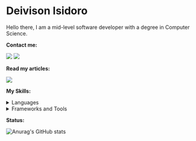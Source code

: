 <div display="flex">
  <h1>Deivison Isidoro</h1>
</div>
<p align="left">Hello there, I am a mid-level software developer with a degree in Computer Science.</p>

<p>
  <strong>Contact me:</strong>
</p>

<a href = "mailto:deivisonisidoro@gmail.com"><img src="https://img.shields.io/badge/-Gmail-%23333?style=for-the-badge&logo=gmail&logoColor=white" target="_blank"></a>
<a href="https://www.linkedin.com/in/deivison-isidoro/" target="_blank"><img src="https://img.shields.io/badge/-LinkedIn-%230077B5?style=for-the-badge&logo=linkedin&logoColor=white" target="_blank"></a>

<p>
  <strong>Read my articles:</strong>
</p>
<a href="https://medium.com/@deivisonisidoro_94304" target="_blank"><img src="https://img.shields.io/badge/Medium-12100E?style=for-the-badge&logo=medium&logoColor=white" target="_blank"></a>
<div>
  <p>
    <strong>My Skills:</strong>
  </p>
   <details>
    <summary>Languages</summary>
    
   ![TypeScript](https://img.shields.io/badge/TypeScript-3178C6?style=for-the-badge&logo=typescript&logoColor=white)
   ![Javascript](https://img.shields.io/badge/javascript-100000?style=for-the-badge&logo=JavaScript)
   ![Java](https://img.shields.io/badge/Java-ED8B00?style=for-the-badge&logo=openjdk&logoColor=white)
   ![Python](https://img.shields.io/badge/python-100000?style=for-the-badge&logo=python&logoColor=blue)
  </details>

  <details>
    <summary>Frameworks and Tools</summary>  
  
  ![NestJS](https://img.shields.io/badge/NestJS-E0234E?style=for-the-badge&logo=nestjs&logoColor=white)
  ![Express](https://img.shields.io/badge/Express-000000?style=for-the-badge&logo=express&logoColor=white)
  ![AdonisJS](https://img.shields.io/badge/AdonisJS-220052?style=for-the-badge&logo=adonisjs&logoColor=white)
  ![Spring](https://img.shields.io/badge/Spring-6DB33F?style=for-the-badge&logo=spring&logoColor=white)
  ![FastAPI](https://img.shields.io/badge/FastAPI-009688?style=for-the-badge&logo=fastapi&logoColor=white)
  ![Django](https://img.shields.io/badge/Django-092E20?style=for-the-badge&logo=django&logoColor=white)
  ![Flask](https://img.shields.io/badge/Flask-000000?style=for-the-badge&logo=flask&logoColor=white)
  ![PostgreSQL](https://img.shields.io/badge/PostgreSQL-316192?style=for-the-badge&logo=postgresql&logoColor=white)
  ![React](https://img.shields.io/badge/React-20232A?style=for-the-badge&logo=react&logoColor=61DAFB)
  ![React Native](https://img.shields.io/badge/React_Native-20232A?style=for-the-badge&logo=react&logoColor=61DAFB)
  ![Next.js](https://img.shields.io/badge/Next.js-000000?style=for-the-badge&logo=next.js&logoColor=white)
  ![Redux](https://img.shields.io/badge/Redux-764ABC?style=for-the-badge&logo=redux&logoColor=white)
  ![Tailwind CSS](https://img.shields.io/badge/Tailwind_CSS-38B2AC?style=for-the-badge&logo=tailwind-css&logoColor=white)
  ![Docker](https://img.shields.io/badge/Docker-2496ED?style=for-the-badge&logo=docker&logoColor=white)
  ![Git](https://img.shields.io/badge/Git-E34F26?style=for-the-badge&logo=git&logoColor=white)
</div>
</div>


<p>
  <strong>Status:</strong>
</p>

![Anurag's GitHub stats](https://github-readme-stats.vercel.app/api?username=deivisonisidoro&theme=tokyonight&show_icons=true)
    


